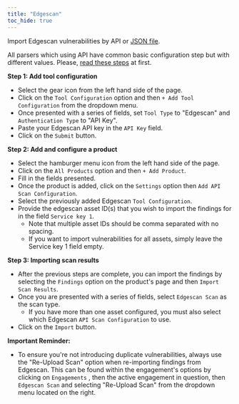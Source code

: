 ```yaml
---
title: "Edgescan"
toc_hide: true
---
```

Import Edgescan vulnerabilities by API or [JSON file](../../file/edgescan).

All parsers which using API have common basic configuration step but with different values. Please, [read these steps](../) at first.

**Step 1: Add tool configuration**

- Select the gear icon from the left hand side of the page.
- Click on the `Tool Configuration` option and then `+ Add Tool Configuration` from the dropdown menu.
- Once presented with a series of fields, set `Tool Type` to "Edgescan" and `Authentication Type` to "API Key".
- Paste your Edgescan API key in the `API Key` field.
- Click on the `Submit` button.

**Step 2: Add and configure a product**

- Select the hamburger menu icon from the left hand side of the page.
- Click on the `All Products` option and then `+ Add Product`.
- Fill in the fields presented.
- Once the product is added, click on the `Settings` option then `Add API Scan Configuration`.
- Select the previously added Edgescan `Tool Configuration`.
- Provide the edgescan asset ID(s) that you wish to import the findings for in the field `Service key 1`.
    - Note that multiple asset IDs should be comma separated with no spacing.
    - If you want to import vulnerabilities for all assets, simply leave the Service key 1 field empty.

**Step 3: Importing scan results**

- After the previous steps are complete, you can import the findings by selecting the `Findings` option
on the product's page and then `Import Scan Results`.
- Once you are presented with a series of fields, select `Edgescan Scan` as the scan type.
    - If you have more than one asset configured, you must also select which Edgescan `API Scan Configuration` to use.
- Click on the `Import` button.

**Important Reminder:**

- To ensure you're not introducing duplicate vulnerabilities, always use the "Re-Upload Scan" option when re-importing findings from Edgescan. This can be found within the engagement's options by clicking on `Engagements` , then the active engagement in question, then `Edgescan Scan` and selecting "Re-Upload Scan" from the dropdown menu located on the right.

